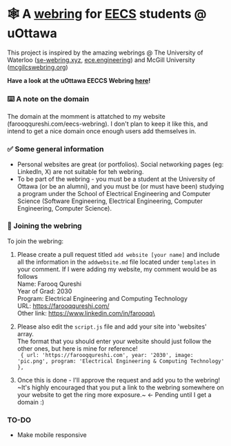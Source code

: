 # 🕸️ A [webring](https://en.wikipedia.org/wiki/Webring#:~:text=A%20webring%20(or%20web%20ring,theme%2C%20often%20educational%20or%20social.)) for [EECS](https://www.uottawa.ca/faculty-engineering/school-electrical-engineering-computer-science) students @ uOttawa

This project is inspired by the amazing webrings @ The University of Waterloo ([se-webring.xyz](https://se-webring.xyz/), [ece.engineering](https://ece.engineering/)) and McGill University ([mcgilcswebring.org](https://mcgillcswebring.org/))

**Have a look at the uOttawa EECCS Webring [here](https://farooqqureshi.com/eecs-webring/)!**

### ⌨️ A note on the domain
The domain at the momment is attatched to my website (farooqqureshi.com/eecs-webring). I don't plan to keep it like this, and intend to get a nice domain once enough users add themselves in. 

### ✅ Some general information
- Personal websites are great (or portfolios). Social networking pages (eg: LinkedIn, X) are not suitable for teh webring.
- To be part of the webring - you must be a student at the University of Ottawa (or be an alumni), and you must be (or must have been) studying a program under the School of Electrical Engineering and Computer Science (Software Engineering, Electrical Engineering, Computer Engineering, Computer Science).

### 🙂 Joining the webring
To join the webring: 
1. Please create a pull request titled `add website [your name]` and include all the information in the `addwebsite.md` file located under `templates` in your comment. If I were adding my website, my comment would be as follows\
Name: Farooq Qureshi\
Year of Grad: 2030\
Program: Electrical Engineering and Computing Technology\
URL: https://farooqqureshi.com/ \
Other link: https://www.linkedin.com/in/farooqq\


2. Please also edit the `script.js` file and add your site into 'websites' array.\
The format that you should enter your website should just follow the other ones, but here is mine for reference!\
` { url: 'https://farooqqureshi.com', year: '2030', image: 'pic.png', program: 'Electrical Engineering & Computing Technology' },`


3. Once this is done - I'll approve the request and add you to the webring! ~It's highly encouraged that you put a link to the webring somewhere on your website to get the ring more exposure.~ <- Pending until I get a domain :)

### TO-DO
- Make mobile responsive
  

